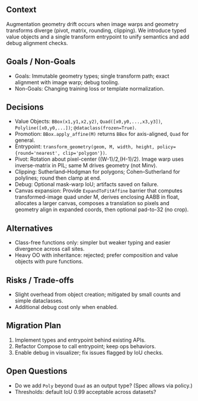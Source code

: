 ## Context
Augmentation geometry drift occurs when image warps and geometry transforms diverge (pivot, matrix, rounding, clipping). We introduce typed value objects and a single transform entrypoint to unify semantics and add debug alignment checks.

## Goals / Non-Goals
- Goals: Immutable geometry types; single transform path; exact alignment with image warp; debug tooling.
- Non-Goals: Changing training loss or template normalization.

## Decisions
- Value Objects: `BBox(x1,y1,x2,y2)`, `Quad([x0,y0,...,x3,y3])`, `Polyline([x0,y0,...])`; `@dataclass(frozen=True)`.
- Promotion: `BBox.apply_affine(M)` returns `BBox` for axis-aligned, `Quad` for general.
- Entrypoint: `transform_geometry(geom, M, width, height, policy={round='nearest', clip='polygon'})`.
- Pivot: Rotation about pixel-center ((W-1)/2,(H-1)/2). Image warp uses inverse-matrix in PIL; same M drives geometry (not Minv).
- Clipping: Sutherland–Hodgman for polygons; Cohen–Sutherland for polylines; round then clamp at end.
- Debug: Optional mask-warp IoU; artifacts saved on failure.
- Canvas expansion: Provide `ExpandToFitAffine` barrier that computes transformed-image quad under M, derives enclosing AABB in float, allocates a larger canvas, composes a translation so pixels and geometry align in expanded coords, then optional pad-to-32 (no crop).

## Alternatives
- Class-free functions only: simpler but weaker typing and easier divergence across call sites.
- Heavy OO with inheritance: rejected; prefer composition and value objects with pure functions.

## Risks / Trade-offs
- Slight overhead from object creation; mitigated by small counts and simple dataclasses.
- Additional debug cost only when enabled.

## Migration Plan
1) Implement types and entrypoint behind existing APIs.
2) Refactor Compose to call entrypoint; keep ops behaviors.
3) Enable debug in visualizer; fix issues flagged by IoU checks.

## Open Questions
- Do we add `Poly` beyond `Quad` as an output type? (Spec allows via policy.)
- Thresholds: default IoU 0.99 acceptable across datasets?


